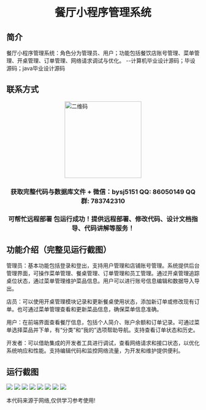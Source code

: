 <p><h1 align="center">餐厅小程序管理系统</h1></p>

## 简介
餐厅小程序管理系统：角色分为管理员、用户；功能包括餐饮店账号管理、菜单管理、开桌管理、订单管理、网络请求调试与优化。    --计算机毕业设计源码；毕设源码；java毕业设计源码


## 联系方式
<img src="https://bs-1329754181.cos.ap-shanghai.myqcloud.com/wx.jpg" alt="二维码" style="display: block; margin: 0 auto;" width="200px">
<p><h3 align="center">获取完整代码与数据库文件 + 微信：bysj5151 QQ: 86050149 QQ群: 783742310</h3></p>
<p><h3 align="center">可帮忙远程部署 包运行成功！提供远程部署、修改代码、设计文档指导、代码讲解等服务！</h3></p>

## 功能介绍（完整见运行截图）
管理员：基本功能包括登录和登出，支持用户管理和店铺账号管理。系统提供后台管理界面，可操作菜单管理、餐桌管理、订单管理和员工管理。通过开桌管理追踪桌位状态，通过菜单管理维护菜品信息。用户可以进行账号信息编辑和数据导入导出。

店员：可以使用开桌管理模块记录和更新餐桌使用状态，添加新订单或修改现有订单。也可通过菜单管理查看和更新菜品信息，确保菜单信息准确。

用户：在前端界面查看餐厅信息，包括个人简介、账户余额和订单记录。可通过菜单选择菜品并下单，有“分类”和“我的”选项帮助导航。支持查看订单状态和历史。

开发者：可以借助集成的开发者工具进行调试，查看网络请求和接口状态，以优化系统响应和性能。支持编辑代码和监控网络流量，为开发和维护提供便利。


## 运行截图
![](imgs/588112-20231023230530293-230358391.png)
![](imgs/588112-20231023230534142-1421105560.png)
![](imgs/588112-20231023230537608-476161200.png)
![](imgs/588112-20231023230541016-1347079800.png)
![](imgs/588112-20231023230551292-1587818467.png)
![](imgs/588112-20231023230551292-1587818467.png)
![](imgs/588112-20231023230554676-1340871457.png)
![](imgs/588112-20231023230557945-764550698.png)

<p>本代码来源于网络,仅供学习参考使用!</p>
